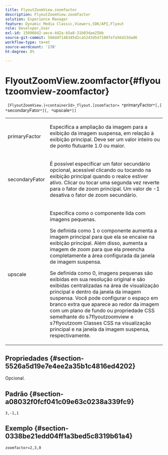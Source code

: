 ```yaml
---
title: FlyoutZoomView.zoomfactor
description: FlyoutZoomView.zoomfactor
solution: Experience Manager
feature: Dynamic Media Classic,Viewers,SDK/API,Flyout
role: Developer,User
exl-id: 150968d2-aece-4d2a-b5a8-31b03dae25bb
source-git-commit: 50dddf148345d2ca5243d5d7108fefa56d23dad6
workflow-type: tm+mt
source-wordcount: '178'
ht-degree: 0%

---
```


# FlyoutZoomView.zoomfactor{#flyoutzoomview-zoomfactor}

` [FlyoutZoomView.|<containerId>_flyout.]zoomfactor= *`primaryFactor`*[,[ *`secondaryFator`*][, *`upscale`*]]`

<table id="table_9B98C97485DD4DEB8A6ECBCE8DF6B886"> 
 <tbody> 
  <tr> 
   <td colname="col1"> <p> <span class="codeph"> <span class="varname"> primaryFactor</span> </span> </p> </td> 
   <td colname="col2"> <p> Especifica a ampliação da imagem para a exibição da imagem suspensa, em relação à exibição principal. Deve ser um valor inteiro ou de ponto flutuante <span class="codeph"> 1.0</span> ou maior. </p> </td> 
  </tr> 
  <tr> 
   <td colname="col1"> <p> <span class="codeph"> <span class="varname"> secondaryFator</span> </span> </p> </td> 
   <td colname="col2"> <p> É possível especificar um fator secundário opcional, acessível clicando ou tocando na exibição principal quando o realce estiver ativo. Clicar ou tocar uma segunda vez reverte para o fator de zoom principal. Um valor de <span class="codeph"> -1</span> desativa o fator de zoom secundário. </p> </td> 
  </tr> 
  <tr> 
   <td colname="col1"> <p><span class="codeph"><span class="varname"> upscale</span></span> </p> </td> 
   <td colname="col2"> <p>Especifica como o componente lida com imagens pequenas. </p> <p>Se definida como <span class="codeph"> 1</span> o componente aumenta a imagem principal para que ela se encaixe na exibição principal. Além disso, aumenta a imagem de zoom para que ela preencha completamente a área configurada da janela de imagem suspensa. </p> <p>Se definida como <span class="codeph"> 0</span>, imagens pequenas são exibidas em sua resolução original e são exibidas centralizadas na área de visualização principal e dentro da janela da imagem suspensa. Você pode configurar o espaço em branco extra que aparece ao redor da imagem com um plano de fundo ou propriedade CSS semelhante do <span class="codeph"> s7flyoutzoomview</span> e <span class="codeph"> s7flyoutzoom</span> Classes CSS na visualização principal e na janela da imagem suspensa, respectivamente. </p> </td> 
  </tr> 
 </tbody> 
</table>

## Propriedades {#section-5526a5d19e7e4ee2a35b1c4816ed4202}

Opcional.

## Padrão {#section-a08032f0fcf041c09e63c0238a339fc9}

`3,-1,1`

## Exemplo {#section-0338be21edd04ff1a3bed5c8319b61a4}

`zoomfactor=2,3,0`
